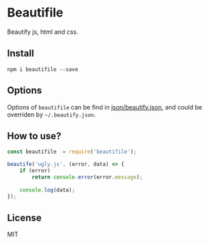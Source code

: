 # Beautifile

Beautify js, html and css.

## Install

```
npm i beautifile --save
```

## Options

Options of `beautifile` can be find in [json/beautify.json](json/beautify.json "beautify.json"),
and could be overriden by `~/.beautify.json`.

## How to use?

```js
const beautifile  = require('beautifile');

beautife('ugly.js', (error, data) => {
    if (error)
        return console.error(error.message);
    
    console.log(data);
});
```

## License

MIT

